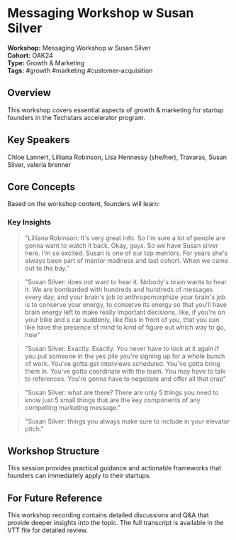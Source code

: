 # Messaging Workshop w  Susan Silver

**Workshop:** Messaging Workshop w  Susan Silver  
**Cohort:** OAK24  
**Type:** Growth & Marketing  
**Tags:** #growth #marketing #customer-acquisition

## Overview

This workshop covers essential aspects of growth & marketing for startup founders in the Techstars accelerator program.

## Key Speakers

Chloe Lannert, Lilliana Robinson, Lisa Hennessy (she/her), Travaras, Susan Silver, valeria brenner

## Core Concepts

Based on the workshop content, founders will learn:


### Key Insights

> "Lilliana Robinson: It's very great info. So I'm sure a lot of people are gonna want to watch it back. Okay, guys. So we have Susan silver here. I'm so excited. Susan is one of our top mentors. For years she's always been part of mentor madness and last cohort. When we came out to the bay."

> "Susan Silver: does not want to hear it. Nobody's brain wants to hear it. We are bombarded with hundreds and hundreds of messages every day, and your brain's job to anthropomorphize your brain's job is to conserve your energy, to conserve its energy so that you'll have brain energy left to make really important decisions, like, if you're on your bike and a car suddenly, like flies in front of you, that you can like have the presence of mind to kind of figure out which way to go, how"

> "Susan Silver: Exactly. Exactly. You never have to look at it again if you put someone in the yes pile you're signing up for a whole bunch of work. You've gotta get interviews scheduled. You've gotta bring them in. You've gotta coordinate with the team. You may have to talk to references. You're gonna have to negotiate and offer all that crap"

> "Susan Silver: what are there? There are only 5 things you need to know just 5 small things that are the key components of any compelling marketing message."

> "Susan Silver: things you always make sure to include in your elevator pitch."


## Workshop Structure

This session provides practical guidance and actionable frameworks that founders can immediately apply to their startups.

## For Future Reference

This workshop recording contains detailed discussions and Q&A that provide deeper insights into the topic. The full transcript is available in the VTT file for detailed review.
